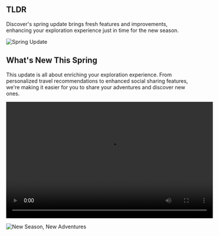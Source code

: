 ## TLDR

Discover's spring update brings fresh features and improvements, enhancing your exploration experience just in time for the new season.

![Spring Update](https://picsum.photos/1024/428)

## What's New This Spring

This update is all about enriching your exploration experience. From personalized travel recommendations to enhanced social sharing features, we're making it easier for you to share your adventures and discover new ones.

<video width="560" height="315" controls>
  <source src="https://www.shutterstock.com/video/clip-1100103777-preview-stock-footage-global-network-connection" type="video/mp4">
Your browser does not support the video tag.
</video>

![New Season, New Adventures](https://picsum.photos/1024/429)
